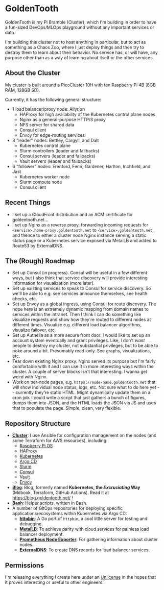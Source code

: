 # GoldenTooth

GoldenTooth is my Pi Bramble (Cluster), which I'm building in order to have a fun-sized DevOps/MLOps playground without any important services or data.

I'm building this cluster not to host anything in particular, but to act as something as a Chaos Zoo, where I just deploy things and then try to destroy them to learn about their behavior. No service has, or will have, any purpose other than as a way of learning about itself or the other services.

## About the Cluster

My cluster is built around a PicoCluster 10H with ten Raspberry Pi 4B (8GB RAM, 128GB SD).

Currently, it has the following general structure:
- 1 load balancer/proxy node: Allyrion
  - HAProxy for high availability of the Kubernetes control plane nodes
  - Nginx as a general-purpose HTTP/S proxy
  - NFS server for shared data
  - Consul client
  - Envoy for edge-routing services
- 3 "leader" nodes: Bettley, Cargyll, and Dalt
  - Kubernetes control plane
  - Slurm controllers (leader and fallbacks)
  - Consul servers (leader and fallbacks)
  - Vault servers (leader and fallbacks)
- 6 "follower" nodes: Erenford, Fenn, Gardener, Harlton, Inchfield, and Jast
  - Kubernetes worker node
  - Slurm compute node
  - Consul client

## Recent Things

- I set up a CloudFront distribution and an ACM certificate for goldentooth.net...
- I set up Nginx as a reverse proxy, forwarding incoming requests for `<service>.home-proxy.goldentooth.net` to `<service>.goldentooth.net`, and thence to either a cluster node Nginx instance serving a static status page or a Kubernetes service exposed via MetalLB and added to Route53 by ExternalDNS.

## The (Rough) Roadmap

- Set up Consul (in progress). Consul will be useful in a few different ways, but I also think that service discovery will provide interesting information for visualization (more later).
- Set up existing services to speak to Consul for service discovery. So we'll be able to e.g. see services announce themselves, see health checks, etc.
- Set up Envoy as a global ingress, using Consul for route discovery. The hope here is an extremely dynamic mapping from domain names to services within the intranet. Then I think I can do something like visualize requests and show how they're routed to different nodes at different times. Visualize e.g. different load balancer algorithms, visualize failover, etc.
- Set up Authelia as a more secure front door. I would like to set up an account system eventually and grant privileges. Like, I don't _want_ people to destroy my cluster, not substantial privileges, but to be able to poke around a bit. Presumably read-only. See graphs, visualizations, etc.
- Tear down existing Nginx proxy. Nginx served its purpose but I'm fairly comfortable with it and I can use it in more interesting ways within the cluster. A couple of server blocks isn't that interesting. I wanna get weird with Nginx.
- Work on per-node pages, e.g. `https://node-name.goldentooth.net` that will show individual node status, logs, etc. Not sure what to do here yet -- currently they're static HTML. Might dynamically update them on a cron job. I could write a script that just gathers a bunch of figures, dumps them into JSON, and the HTML loads the JSON via JS and uses that to populate the page. Simple, clean, very flexible.

## Repository Structure

- **[Cluster](https://github.com/goldentooth/cluster)**: I use Ansible for configuration management on the nodes (and some Terraform for AWS resources), including:
  - [Raspberry Pi OS](https://www.raspberrypi.com/software/)
  - [HAProxy](https://www.haproxy.org)
  - [Kubernetes](https://kubernetes.io)
  - [Argo CD](https://argoproj.github.io/cd/)
  - [Slurm](http://slurm.schedmd.com)
  - [Consul](https://www.consul.io)
  - [Vault](https://vaultproject.io/)
  - [Envoy](https://www.envoyproxy.io/)
- **[Blog](https://github.com/goldentooth/blog)**: Blog, formerly named **Kubernetes, the _Excruciating_ Way** (Mdbook, Terraform, GitHub Actions). Read it at https://blog.goldentooth.net/ ! 
- **[Bash](https://github.com/goldentooth/bash)**: Helper scripts, written in Bash.
- A number of GitOps repositories for deploying specific applications/ecosystems within Kubernetes via Argo CD:
  - **[httpbin](https://github.com/goldentooth/httpbin)**: A Go port of `httpbin`, a cool little server for testing and debugging.
  - **[MetalLB](https://github.com/goldentooth/metallb)**: To achieve parity with cloud services for painless load balancer deployment.
  - **[Prometheus Node Exporter](https://github.com/goldentooth/prometheus-node-exporter)**: For gathering information about cluster nodes.
  - **[ExternalDNS](https://github.com/goldentooth/external-dns)**: To create DNS records for load balancer services.

## Permissions
I'm releasing everything I create here under an [Unlicense](https://choosealicense.com/licenses/unlicense/) in the hopes that it proves interesting or useful to other engineers.
